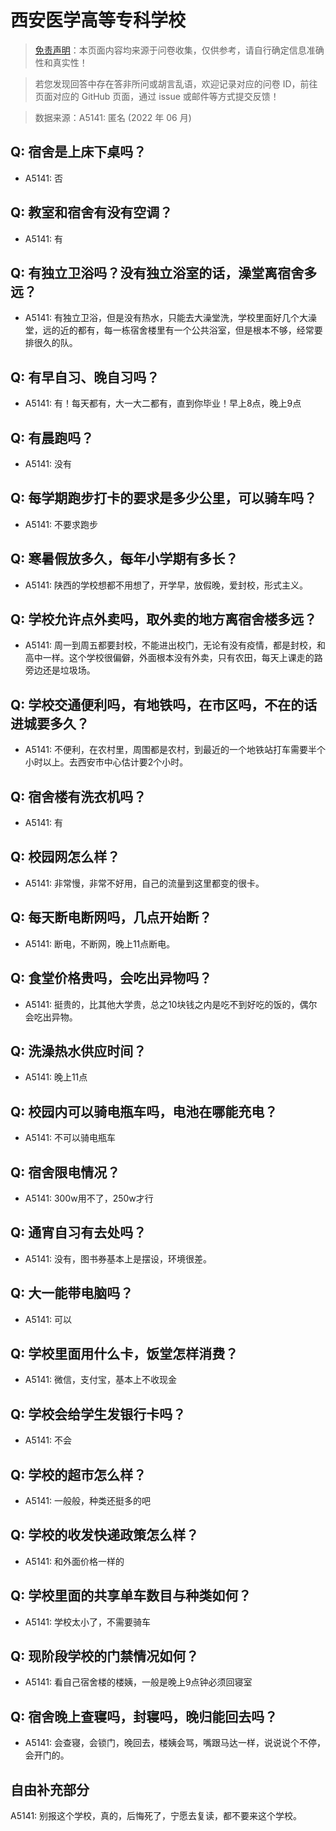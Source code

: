 # 西安医学高等专科学校

> [免责声明](https://colleges.chat/#_3)：本页面内容均来源于问卷收集，仅供参考，请自行确定信息准确性和真实性！

> 若您发现回答中存在答非所问或胡言乱语，欢迎记录对应的问卷 ID，前往页面对应的 GitHub 页面，通过 issue 或邮件等方式提交反馈！

> 数据来源：A5141: 匿名 (2022 年 06 月)

## Q: 宿舍是上床下桌吗？

- A5141: 否

## Q: 教室和宿舍有没有空调？

- A5141: 有

## Q: 有独立卫浴吗？没有独立浴室的话，澡堂离宿舍多远？

- A5141: 有独立卫浴，但是没有热水，只能去大澡堂洗，学校里面好几个大澡堂，远的近的都有，每一栋宿舍楼里有一个公共浴室，但是根本不够，经常要排很久的队。

## Q: 有早自习、晚自习吗？

- A5141: 有！每天都有，大一大二都有，直到你毕业！早上8点，晚上9点

## Q: 有晨跑吗？

- A5141: 没有

## Q: 每学期跑步打卡的要求是多少公里，可以骑车吗？

- A5141: 不要求跑步

## Q: 寒暑假放多久，每年小学期有多长？

- A5141: 陕西的学校想都不用想了，开学早，放假晚，爱封校，形式主义。

## Q: 学校允许点外卖吗，取外卖的地方离宿舍楼多远？

- A5141: 周一到周五都要封校，不能进出校门，无论有没有疫情，都是封校，和高中一样。这个学校很偏僻，外面根本没有外卖，只有农田，每天上课走的路旁边还是垃圾场。

## Q: 学校交通便利吗，有地铁吗，在市区吗，不在的话进城要多久？

- A5141: 不便利，在农村里，周围都是农村，到最近的一个地铁站打车需要半个小时以上。去西安市中心估计要2个小时。

## Q: 宿舍楼有洗衣机吗？

- A5141: 有

## Q: 校园网怎么样？

- A5141: 非常慢，非常不好用，自己的流量到这里都变的很卡。

## Q: 每天断电断网吗，几点开始断？

- A5141: 断电，不断网，晚上11点断电。

## Q: 食堂价格贵吗，会吃出异物吗？

- A5141: 挺贵的，比其他大学贵，总之10块钱之内是吃不到好吃的饭的，偶尔会吃出异物。

## Q: 洗澡热水供应时间？

- A5141: 晚上11点

## Q: 校园内可以骑电瓶车吗，电池在哪能充电？

- A5141: 不可以骑电瓶车

## Q: 宿舍限电情况？

- A5141: 300w用不了，250w才行

## Q: 通宵自习有去处吗？

- A5141: 没有，图书券基本上是摆设，环境很差。

## Q: 大一能带电脑吗？

- A5141: 可以

## Q: 学校里面用什么卡，饭堂怎样消费？

- A5141: 微信，支付宝，基本上不收现金

## Q: 学校会给学生发银行卡吗？

- A5141: 不会

## Q: 学校的超市怎么样？

- A5141: 一般般，种类还挺多的吧

## Q: 学校的收发快递政策怎么样？

- A5141: 和外面价格一样的

## Q: 学校里面的共享单车数目与种类如何？

- A5141: 学校太小了，不需要骑车

## Q: 现阶段学校的门禁情况如何？

- A5141: 看自己宿舍楼的楼姨，一般是晚上9点钟必须回寝室

## Q: 宿舍晚上查寝吗，封寝吗，晚归能回去吗？

- A5141: 会查寝，会锁门，晚回去，楼姨会骂，嘴跟马达一样，说说说个不停，会开门的。

## 自由补充部分

A5141: 别报这个学校，真的，后悔死了，宁愿去复读，都不要来这个学校。